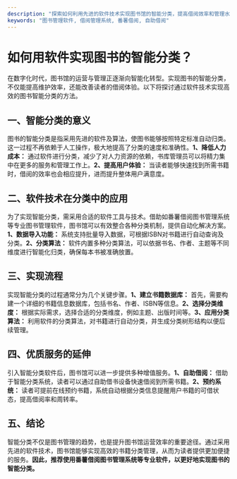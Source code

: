 ```yaml
---
description: "探索如何利用先进的软件技术实现图书馆的智能分类，提高借阅效率和管理水平。"
keywords: "图书管理软件, 借阅管理系统, 番薯借阅, 自助借阅"
---
```

# 如何用软件实现图书的智能分类？

在数字化时代，图书馆的运营与管理正逐渐向智能化转型。实现图书的智能分类，不仅能提高维护效率，还能改善读者的借阅体验。以下将探讨通过软件技术实现高效的图书智能分类的方法。

## 一、智能分类的意义

图书的智能分类是指采用先进的软件及算法，使图书能够按照特定标准自动归类。这一过程不再依赖于人工操作，极大地提高了分类的速度和准确性。**1、降低人力成本：** 通过软件进行分类，减少了对人力资源的依赖，书库管理员可以将精力集中在更多的服务和管理工作上。**2、提高用户体验：** 当读者能够快速找到所需书籍时，借阅的效率也会相应提升，进而提升整体用户满意度。

## 二、软件技术在分类中的应用

为了实现智能分类，需采用合适的软件工具与技术。借助如番薯借阅图书管理系统等专业图书管理软件，图书馆可以有效整合各种分类机制，提供自动化解决方案。**1、数据导入功能：** 系统支持批量导入数据，可根据ISBN对书籍进行自动查询及分类。**2、分类算法：** 软件内置多种分类算法，可以依据书名、作者、主题等不同维度进行智能化归类，确保每本书被准确放置。

## 三、实现流程

实现智能分类的过程通常分为几个关键步骤。**1、建立书籍数据库：** 首先，需要构建一个详细的书籍信息数据库，包括书名、作者、ISBN等信息。**2、选择分类维度：** 根据实际需求，选择合适的分类维度，例如主题、出版时间等。**3、应用分类算法：** 利用软件的分类算法，对书籍进行自动分类，并生成分类树形结构以便后续管理。

## 四、优质服务的延伸

引入智能分类软件后，图书馆可以进一步提供多种增值服务。**1、自助借阅：** 借助于智能分类系统，读者可以通过自助借书设备快速借阅到所需书籍。**2、预约系统：** 读者可提前在线预约书籍，系统自动根据分类信息提醒用户书籍的可借状态，提高借阅率和周转率。 

## 五、结论

智能分类不仅是图书管理的趋势，也是提升图书馆运营效率的重要途径。通过采用先进的软件技术，图书馆能够实现高效的书籍分类管理，从而为读者提供更加便捷的服务。**因此，推荐使用番薯借阅图书管理系统等专业软件，以更好地实现图书的智能分类。**
